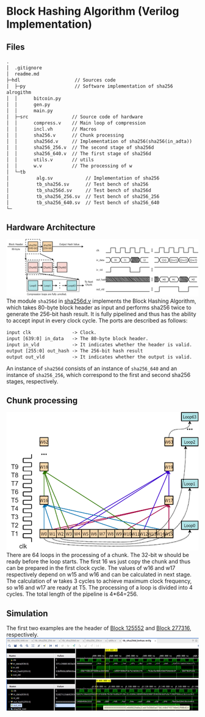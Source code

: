 # Block Hashing Algorithm (Verilog Implementation)
## Files
```
.
│  .gitignore
│  readme.md
├─hdl                    // Sources code
│  ├─py                  // Software implementation of sha256 alrogithm
│  │      bitcoin.py
│  │      gen.py
│  │      main.py
│  ├─src                // Source code of hardware
│  │      compress.v    // Main loop of compression
│  │      incl.vh       // Macros
│  │      sha256.v      // Chunk processing
│  │      sha256d.v     // Implementation of sha256(sha256(in_adta))
│  │      sha256_256.v  // The second stage of sha256d
│  │      sha256_640.v  // The first stage of sha256d
│  │      utils.v       // utils
│  │      w.v           // The processing of w 
│  └─tb
│          alg.sv            // Implementation of sha256
│          tb_sha256.sv      // Test bench of sha256
│          tb_sha256d.sv     // Test bench of sha256d
│          tb_sha256_256.sv  // Test bench of sha256_256
│          tb_sha256_640.sv  // Test bench of sha256_640
└─
```
## Hardware Architecture
![sha256d architecture](./pic/arch.png)
The module `sha256d` in [sha256d.v](./hdl/src/sha256d.v) implements the Block Hashing Algorithm, which takes 80-byte block header as input and performs sha256 twice to generate the 256-bit hash result. It is fully pipelined and thus has the ability to accept input in every clock cycle. The ports are described as follows:
```
input clk               -> Clock.
input [639:0] in_data   -> The 80-byte block header.
input in_vld            -> It indicates whether the header is valid.
output [255:0] out_hash -> The 256-bit hash result
output out_vld          -> It indicates whether the output is valid.
```
An instance of `sha256d` consists of an instance of `sha256_640` and an instance of  `sha256_256`, which correspond to the first and second sha256 stages, respectively. 

## Chunk processing
![chunk processing](./pic/w.png)
There are 64 loops in the processing of a chunk. The 32-bit w should be ready before the loop starts. The first 16 ws just copy the chunk and thus can be prepared in the first clock cycle. The values of w16 and w17 respectively depend on w15 and w16 and can be calculated in next stage. The calculation of w takes 3 cycles to achieve maximum clock frequency, so w16 and w17 are ready at T5. The processing of a loop is divided into 4 cycles. The total length of the pipeline is 4*64=256.

## Simulation
The first two examples are the header of [Block 125552](https://www.blockchain.com/btc/block/125552) and [Block 277316](https://www.blockchain.com/btc/block/277316), respectively.
![waveform of in_data and in_vld](./pic/wave_in.png)
![waveform of out_hash and out_vld](./pic/wave_out.png)